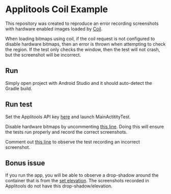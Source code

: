 # Applitools Coil Example

This repository was created to reproduce an error recording screenshots with hardware enabled images loaded by [Coil](https://github.com/coil-kt/coil).

When loading bitmaps using coil, if the coil request is not configured to disable hardware bitmaps, then an error is thrown when attempting to check the region. If the test only checks the window, then the test will not crash, but the screenshot will be incorrect.

## Run

Simply open project with Android Studio and it should auto-detect the Gradle build.

## Run test

Set the Applitools API key [here](https://github.com/sugarmanz/applitools-coil-example/blob/master/app/src/androidTest/java/com/example/applitoolscoilexample/MainActivityTest.kt#L31) and launch MainActitityTest.

Disable hardware bitmaps by uncommenting [this line](https://github.com/sugarmanz/applitools-coil-example/blob/master/app/src/main/java/com/example/applitoolscoilexample/MainActivity.kt#L48). Doing this will ensure the tests run properly and record the correct screenshots.

Comment out [this line](https://github.com/sugarmanz/applitools-coil-example/blob/master/app/src/androidTest/java/com/example/applitoolscoilexample/MainActivityTest.kt#L51) to observe the test recording an incorrect screenshot.

## Bonus issue

If you run the app, you will be able to observe a drop-shadow around the container that is from the [set elevation](https://github.com/sugarmanz/applitools-coil-example/blob/master/app/src/main/res/layout/activity_main.xml#L16). The screenshots recorded in Applitools do not have this drop-shadow/elevation.
